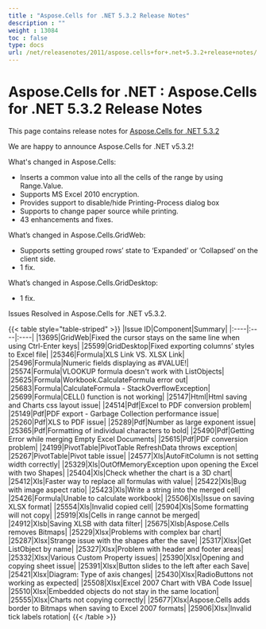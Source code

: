 ```yaml
---
title : "Aspose.Cells for .NET 5.3.2 Release Notes" 
description : "" 
weight : 13084 
toc : false
type: docs
url: /net/releasenotes/2011/aspose.cells+for+.net+5.3.2+release+notes/
---
```


# Aspose.Cells for .NET : Aspose.Cells for .NET 5.3.2 Release Notes


This page contains release notes for [Aspose.Cells for .NET 5.3.2](http://www.aspose.com/downloads/cells/net/new-releases/aspose.cells-for-.net-5.3.2/)

We are happy to announce Aspose.Cells for .NET v5.3.2!

What's changed in Aspose.Cells:

*   Inserts a common value into all the cells of the range by using Range.Value.
*   Supports MS Excel 2010 encryption.
*   Provides support to disable/hide Printing-Process dialog box
*   Supports to change paper source while printing.
*   43 enhancements and fixes.

What’s changed in Aspose.Cells.GridWeb:

*   Supports setting grouped rows’ state to ‘Expanded’ or ‘Collapsed’ on the client side.
*   1 fix.

What’s changed in Aspose.Cells.GridDesktop:

*   1 fix.

Issues Resolved in Aspose.Cells for .NET v5.3.2.

{{< table style="table-striped" >}}
|Issue ID|Component|Summary|
|:----|:----|:----|
|13695|GridWeb|Fixed the cursor stays on the same line when using Ctrl-Enter keys|
|25599|GridDesktop|Fixed exporting columns’ styles to Excel file|
|25346|Formula|XLS Link VS. XLSX Link|
|25496|Formula|Numeric fields displaying as #VALUE!|
|25574|Formula|VLOOKUP formula doesn't work with ListObjects|
|25625|Formula|Workbook.CalculateFormula error out|
|25683|Formula|CalculateFormula - StackOverflowException|
|25699|Formula|CELL() function is not working|
|25147|Html|Html saving and Charts css layout issue|
|24514|Pdf|Excel to PDF conversion problem|
|25149|Pdf|PDF export - Garbage Collection performance issue|
|25260|Pdf|XLS to PDF issue|
|25289|Pdf|Number as large exponent issue|
|25365|Pdf|Formatting of individual characters to bold|
|25490|Pdf|Getting Error while merging Empty Excel Documents|
|25615|Pdf|PDF conversion problem|
|24199|PivotTable|PivotTable RefreshData throws exception|
|25267|PivotTable|Pivot table issue|
|24577|Xls|AutoFitColumn is not setting width correctly|
|25329|Xls|OutOfMemoryException upon opening the Excel with two Shapes|
|25404|Xls|Check whether the chart is a 3D chart|
|25412|Xls|Faster way to replace all formulas with value|
|25422|Xls|Bug with image aspect ratio|
|25423|Xls|Write a string into the merged cell|
|25426|Formula|Unable to calculate workbook|
|25506|Xls|Issue on saving XLSX format|
|25554|Xls|Invalid copied cell|
|25904|Xls|Some formatting will not copy|
|25919|Xls|Cells in range cannot be merged|
|24912|Xlsb|Saving XLSB with data filter|
|25675|Xlsb|Aspose.Cells removes Bitmaps|
|25229|Xlsx|Problems with complex bar chart|
|25287|Xlsx|Strange issue with the shapes after the save|
|25317|Xlsx|Get ListObject by name|
|25327|Xlsx|Problem with header and footer areas|
|25332|Xlsx|Various Custom Property issues|
|25390|Xlsx|Opening and copying sheet issue|
|25391|Xlsx|Button slides to the left after each Save|
|25421|Xlsx|Diagram: Type of axis changes|
|25430|Xlsx|RadioButtons not working as expected|
|25508|Xlsx|Excel 2007 Chart with VBA Code Issue|
|25510|Xlsx|Embedded objects do not stay in the same location|
|25555|Xlsx|Charts not copying correctly|
|25677|Xlsx|Aspose.Cells adds border to Bitmaps when saving to Excel 2007 formats|
|25906|Xlsx|Invalid tick labels rotation|
{{< /table >}}

